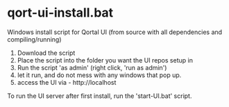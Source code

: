 # qort-ui-install.bat
Windows install script for Qortal UI (from source with all dependencies and compiling/running)

1. Download the script
2. Place the script into the folder you want the UI repos setup in
3. Run the script 'as admin' (right click, 'run as admin')
4. let it run, and do not mess with any windows that pop up.
5. access the UI via - http://localhost 

To run the UI server after first install, run the 'start-UI.bat' script.
